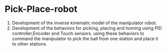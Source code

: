 # Pick-Place-robot
1. Development of the inverse kinematic model of the manipulator robot.
2. Development of the behaviors for picking, placing and homing using PID controller,Encoder and Touch sensors. using these behaviors to command the manipulator to pick the ball from one station and place it to other stations.
